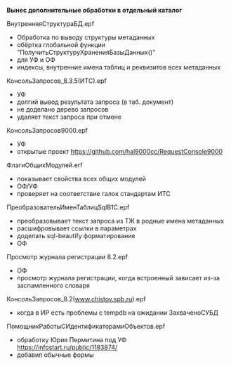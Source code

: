 **Вынес дополнительные обработки в отдельный каталог**

ВнутренняяСтруктураБД.epf
* Обработка по выводу структуры метаданных
* обёртка глобальной функции "ПолучитьСтруктуруХраненияБазыДанных()"
* для УФ и ОФ
* индексы, внутренние имена таблиц и реквизитов всех метаданных

КонсольЗапросов_8.3.5(ИТС).epf
* УФ
* долгий вывод результата запроса (в таб. документ)
* не доделано дерево запросов
* удаляет текст запроса при отмене

КонсольЗапросов9000.epf
* УФ
* открытые проект https://github.com/hal9000cc/RequestConsole9000

ФлагиОбщихМодулей.erf
* показывает свойства всех общих модулей
* ОФ/УФ
* проверяет на соответствие галок стандартам ИТС

ПреобразовательИменТаблицSqlВ1С.epf
* преобразовывает текст запроса из ТЖ в родные имена метаданных
* расшифровывает ссылки в параметрах
* доделать sql-beautify форматирование
* ОФ

Просмотр журнала регистрации 8.2.epf
* ОФ
* просмотр журнала регистрации, когда встроенный зависает из-за заспамленного словаря

КонсольЗапросов_8.2(www.chistov.spb.ru).epf
* когда в ИР есть проблемы с tempdb на ожидании ЗахваченоСУБД

ПомощникРаботыСИдентификаторамиОбъектов.epf
* обработку Юрия Пермитина под УФ https://infostart.ru/public/1183874/
* добавил обычные формы
